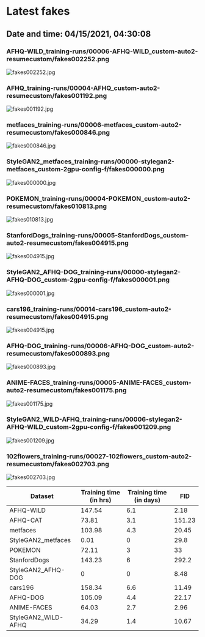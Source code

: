 # Latest fakes
## Date and time: 04/15/2021, 04:30:08
### AFHQ-WILD_training-runs/00006-AFHQ-WILD_custom-auto2-resumecustom/fakes002252.png
![fakes002252.jpg](https://i.ibb.co/NNgpQXV/fd35e051af36.jpg "AFHQ-WILD_training-runs/00006-AFHQ-WILD_custom-auto2-resumecustom/fakes002252.png")

### AFHQ_training-runs/00004-AFHQ_custom-auto2-resumecustom/fakes001192.png
![fakes001192.jpg](https://i.ibb.co/F5C7srs/6f51f11261c8.jpg "AFHQ_training-runs/00004-AFHQ_custom-auto2-resumecustom/fakes001192.png")

### metfaces_training-runs/00006-metfaces_custom-auto2-resumecustom/fakes000846.png
![fakes000846.jpg](https://i.ibb.co/42H2bth/54c23c0623fc.jpg "metfaces_training-runs/00006-metfaces_custom-auto2-resumecustom/fakes000846.png")

### StyleGAN2_metfaces_training-runs/00000-stylegan2-metfaces_custom-2gpu-config-f/fakes000000.png
![fakes000000.jpg](https://i.ibb.co/LJRjDTw/dd954f13ef8e.jpg "StyleGAN2_metfaces_training-runs/00000-stylegan2-metfaces_custom-2gpu-config-f/fakes000000.png")

### POKEMON_training-runs/00004-POKEMON_custom-auto2-resumecustom/fakes010813.png
![fakes010813.jpg](https://i.ibb.co/KVMHkvk/da2544c32b98.jpg "POKEMON_training-runs/00004-POKEMON_custom-auto2-resumecustom/fakes010813.png")

### StanfordDogs_training-runs/00005-StanfordDogs_custom-auto2-resumecustom/fakes004915.png
![fakes004915.jpg](https://i.ibb.co/CzJJvx9/8eb0e4515398.jpg "StanfordDogs_training-runs/00005-StanfordDogs_custom-auto2-resumecustom/fakes004915.png")

### StyleGAN2_AFHQ-DOG_training-runs/00000-stylegan2-AFHQ-DOG_custom-2gpu-config-f/fakes000001.png
![fakes000001.jpg](https://i.ibb.co/YysDQ78/aa19c4f45418.jpg "StyleGAN2_AFHQ-DOG_training-runs/00000-stylegan2-AFHQ-DOG_custom-2gpu-config-f/fakes000001.png")

### cars196_training-runs/00014-cars196_custom-auto2-resumecustom/fakes004915.png
![fakes004915.jpg](https://i.ibb.co/tJdvM7j/3da7304fd548.jpg "cars196_training-runs/00014-cars196_custom-auto2-resumecustom/fakes004915.png")

### AFHQ-DOG_training-runs/00006-AFHQ-DOG_custom-auto2-resumecustom/fakes000893.png
![fakes000893.jpg](https://i.ibb.co/vsTq0KH/ec97ab7b0d40.jpg "AFHQ-DOG_training-runs/00006-AFHQ-DOG_custom-auto2-resumecustom/fakes000893.png")

### ANIME-FACES_training-runs/00005-ANIME-FACES_custom-auto2-resumecustom/fakes001175.png
![fakes001175.jpg](https://i.ibb.co/nfhZZTr/8d887e8feda5.jpg "ANIME-FACES_training-runs/00005-ANIME-FACES_custom-auto2-resumecustom/fakes001175.png")

### StyleGAN2_WILD-AFHQ_training-runs/00006-stylegan2-AFHQ-WILD_custom-2gpu-config-f/fakes001209.png
![fakes001209.jpg](https://i.ibb.co/GWJKVZL/df7cfa91b0a8.jpg "StyleGAN2_WILD-AFHQ_training-runs/00006-stylegan2-AFHQ-WILD_custom-2gpu-config-f/fakes001209.png")

### 102flowers_training-runs/00027-102flowers_custom-auto2-resumecustom/fakes002703.png
![fakes002703.jpg](https://i.ibb.co/x7KWdP7/c3f57f8a3aca.jpg "102flowers_training-runs/00027-102flowers_custom-auto2-resumecustom/fakes002703.png")

| Dataset             |   Training time (in hrs) |   Training time (in days) |    FID |
|---------------------|--------------------------|---------------------------|--------|
| AFHQ-WILD           |                   147.54 |                       6.1 |   2.18 |
| AFHQ-CAT            |                    73.81 |                       3.1 | 151.23 |
| metfaces            |                   103.98 |                       4.3 |  20.45 |
| StyleGAN2_metfaces  |                     0.01 |                       0   |  29.8  |
| POKEMON             |                    72.11 |                       3   |  33    |
| StanfordDogs        |                   143.23 |                       6   | 292.2  |
| StyleGAN2_AFHQ-DOG  |                     0    |                       0   |   8.48 |
| cars196             |                   158.34 |                       6.6 |  11.49 |
| AFHQ-DOG            |                   105.09 |                       4.4 |  22.17 |
| ANIME-FACES         |                    64.03 |                       2.7 |   2.96 |
| StyleGAN2_WILD-AFHQ |                    34.29 |                       1.4 |  10.67 |